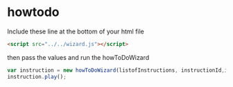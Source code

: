 # howtodo



Include these line at the bottom of your html file
```HTML
<script src="../../wizard.js"></script>
```

then pass the values and run the howToDoWizard  
```JavaScript
var instruction = new howToDoWizard(listofInstructions, instructionId,interval);
instruction.play();
```
